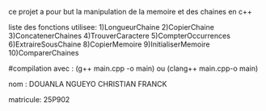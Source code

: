 ce projet a pour but la manipulation de la memoire et des chaines en c++

liste des fonctions utilisee:
1)LongueurChaine
2)CopierChaine
3)ConcatenerChaines
4)TrouverCaractere
5)CompterOccurrences
6)ExtraireSousChaine
8)CopierMemoire
9)InitialiserMemoire
10)ComparerChaines

#compilation avec : (g++ main.cpp -o main) ou (clang++ main.cpp-o main)

nom : DOUANLA NGUEYO CHRISTIAN FRANCK

matricule: 25P902
